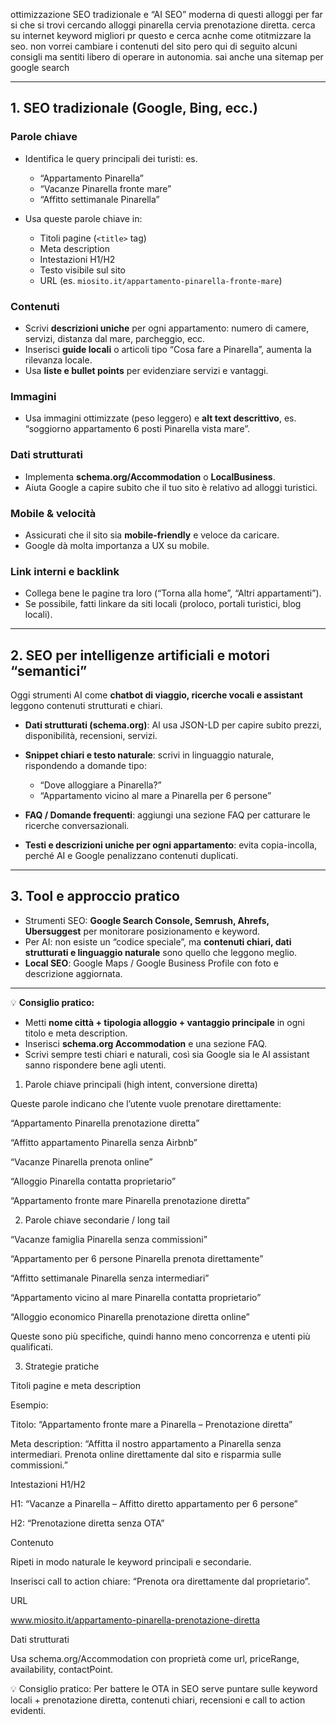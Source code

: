 ottimizzazione SEO tradizionale e “AI SEO” moderna di questi alloggi per far si che si trovi cercando alloggi pinarella cervia prenotazione diretta. cerca su internet keyword migliori pr questo e cerca acnhe come otitmizzare la seo. non vorrei cambiare i contenuti del sito pero
qui di seguito alcuni consigli ma sentiti libero di operare in autonomia. sai anche una sitemap per google search

---

## **1. SEO tradizionale (Google, Bing, ecc.)**

### **Parole chiave**

- Identifica le query principali dei turisti: es.

  - “Appartamento Pinarella”
  - “Vacanze Pinarella fronte mare”
  - “Affitto settimanale Pinarella”

- Usa queste parole chiave in:

  - Titoli pagine (`<title>` tag)
  - Meta description
  - Intestazioni H1/H2
  - Testo visibile sul sito
  - URL (es. `miosito.it/appartamento-pinarella-fronte-mare`)

### **Contenuti**

- Scrivi **descrizioni uniche** per ogni appartamento: numero di camere, servizi, distanza dal mare, parcheggio, ecc.
- Inserisci **guide locali** o articoli tipo “Cosa fare a Pinarella”, aumenta la rilevanza locale.
- Usa **liste e bullet points** per evidenziare servizi e vantaggi.

### **Immagini**

- Usa immagini ottimizzate (peso leggero) e **alt text descrittivo**, es. “soggiorno appartamento 6 posti Pinarella vista mare”.

### **Dati strutturati**

- Implementa **schema.org/Accommodation** o **LocalBusiness**.
- Aiuta Google a capire subito che il tuo sito è relativo ad alloggi turistici.

### **Mobile & velocità**

- Assicurati che il sito sia **mobile-friendly** e veloce da caricare.
- Google dà molta importanza a UX su mobile.

### **Link interni e backlink**

- Collega bene le pagine tra loro (“Torna alla home”, “Altri appartamenti”).
- Se possibile, fatti linkare da siti locali (proloco, portali turistici, blog locali).

---

## **2. SEO per intelligenze artificiali e motori “semantici”**

Oggi strumenti AI come **chatbot di viaggio, ricerche vocali e assistant** leggono contenuti strutturati e chiari.

- **Dati strutturati (schema.org)**: AI usa JSON-LD per capire subito prezzi, disponibilità, recensioni, servizi.
- **Snippet chiari e testo naturale**: scrivi in linguaggio naturale, rispondendo a domande tipo:

  - “Dove alloggiare a Pinarella?”
  - “Appartamento vicino al mare a Pinarella per 6 persone”

- **FAQ / Domande frequenti**: aggiungi una sezione FAQ per catturare le ricerche conversazionali.
- **Testi e descrizioni uniche per ogni appartamento**: evita copia-incolla, perché AI e Google penalizzano contenuti duplicati.

---

## **3. Tool e approccio pratico**

- Strumenti SEO: **Google Search Console, Semrush, Ahrefs, Ubersuggest** per monitorare posizionamento e keyword.
- Per AI: non esiste un “codice speciale”, ma **contenuti chiari, dati strutturati e linguaggio naturale** sono quello che leggono meglio.
- **Local SEO**: Google Maps / Google Business Profile con foto e descrizione aggiornata.

---

💡 **Consiglio pratico:**

- Metti **nome città + tipologia alloggio + vantaggio principale** in ogni titolo e meta description.
- Inserisci **schema.org Accommodation** e una sezione FAQ.
- Scrivi sempre testi chiari e naturali, così sia Google sia le AI assistant sanno rispondere bene agli utenti.

1. Parole chiave principali (high intent, conversione diretta)

Queste parole indicano che l’utente vuole prenotare direttamente:

“Appartamento Pinarella prenotazione diretta”

“Affitto appartamento Pinarella senza Airbnb”

“Vacanze Pinarella prenota online”

“Alloggio Pinarella contatta proprietario”

“Appartamento fronte mare Pinarella prenotazione diretta”

2. Parole chiave secondarie / long tail

“Vacanze famiglia Pinarella senza commissioni”

“Appartamento per 6 persone Pinarella prenota direttamente”

“Affitto settimanale Pinarella senza intermediari”

“Appartamento vicino al mare Pinarella contatta proprietario”

“Alloggio economico Pinarella prenotazione diretta online”

Queste sono più specifiche, quindi hanno meno concorrenza e utenti più qualificati.

3. Strategie pratiche

Titoli pagine e meta description

Esempio:

Titolo: “Appartamento fronte mare a Pinarella – Prenotazione diretta”

Meta description: “Affitta il nostro appartamento a Pinarella senza intermediari. Prenota online direttamente dal sito e risparmia sulle commissioni.”

Intestazioni H1/H2

H1: “Vacanze a Pinarella – Affitto diretto appartamento per 6 persone”

H2: “Prenotazione diretta senza OTA”

Contenuto

Ripeti in modo naturale le keyword principali e secondarie.

Inserisci call to action chiare: “Prenota ora direttamente dal proprietario”.

URL

www.miosito.it/appartamento-pinarella-prenotazione-diretta

Dati strutturati

Usa schema.org/Accommodation con proprietà come url, priceRange, availability, contactPoint.

💡 Consiglio pratico:
Per battere le OTA in SEO serve puntare sulle keyword locali + prenotazione diretta, contenuti chiari, recensioni e call to action evidenti.
